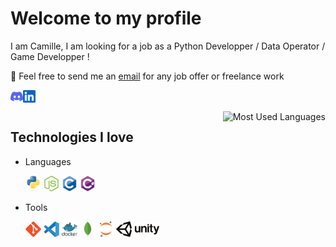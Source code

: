 # Welcome to my profile

 I am Camille, I am looking for a job as a Python Developper / Data Operator / Game Developper !

💼  Feel free to send me an [email](mailto:camille.deneef@gmail.com) for any job offer or freelance work

<a href="https://discordapp.com/users/161250081264107520">
  <img align="left" alt="Discord" width="20px" src="assets/icons/socials/discord.svg" />
</a>
<a href="https://www.linkedin.com/in/camille-de-neef-60890a2b/">
  <img align="left" alt="LinkedIn" width="20px" src="assets/icons/socials/linkedin.svg" />
</a>
<br />
<br />

<img align="right" alt= "Most Used Languages" src="https://github-readme-stats.vercel.app/api/top-langs/?username=kaygu&layout=compact&hide=jupyter%20notebook,ShaderLab" />

## Technologies I love

- Languages
  <div>

    <code><img height="25" alt="Python" src="assets/icons/py.svg"></code>
    <code><img height="25" alt="NodeJS" src="assets/icons/nodejs.svg"></code>
    <code><img height="25" alt="C" src="assets/icons/c.svg"></code>
    <code><img height="25" alt="CSharp" src="assets/icons/csharp.svg"></code>
  </div>
- Tools
  <div>

    <code><img height="25" alt="Git" src="assets/icons/git.svg"></code>
    <code><img height="25" alt="Visual Studio Code" src="assets/icons/vscode.svg"></code>
    <code><img height="25" alt="Docker" src="assets/icons/docker.svg"></code>
    <code><img height="25" alt="MongoDB" src="assets/icons/mongodb.svg"></code>
    <code><img height="25" alt="Jupyter" src="assets/icons/jupyter.svg"></code>
    <code><img height="25" alt="Jupyter" src="assets/icons/unity.svg"></code>
  </div>
